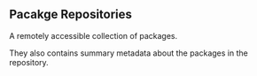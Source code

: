 ## Pacakge Repositories

A remotely accessible collection of packages.
<!--.element: class="fragment"-->

They also contains summary metadata about the packages in the repository.
<!--.element: class="fragment"-->
